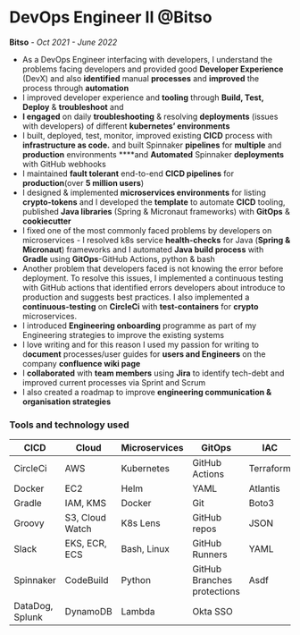 # DevOps Engineer II @Bitso

**Bitso** - *Oct 2021 - June 2022*

- As a DevOps Engineer interfacing with developers, I understand the problems facing developers and provided good **Developer Experience**  (DevX) and also **identified** manual **processes** and **improved** the process through **automation**
- I improved developer experience and **tooling** through **Build, Test, Deploy** & **troubleshoot** and 
- **I engaged** on daily **troubleshooting** & resolving **deployments** (issues with developers) of different **kubernetes’ environments**
- I built, deployed, test, monitor, improved existing **CICD** process with **infrastructure as code.** and built Spinnaker **pipelines** for **multiple** and **production** environments ****and **Automated** Spinnaker **deployments** with GitHub webhooks
- I maintained **fault tolerant** end-to-end **CICD pipelines** for **production**(over **5 million users**)
- I designed & implemented **microservices environments** for listing **crypto-tokens** and I developed the **template** to automate **CICD** tooling, published **Java libraries** (Spring & Micronaut frameworks) with **GitOps** & **cookiecutter**
- I fixed one of the most commonly faced problems by developers on microservices - I resolved k8s service **health-checks** for Java (**Spring & Micronaut**) frameworks and I automated **Java build process** with **Gradle** using **GitOps**-GitHub Actions, python & bash
- Another problem that developers faced is not knowing the error before deployment. To resolve this issues, I  implemented a continuous testing with GitHub actions that identified errors developers about introduce to production and suggests best practices. I also implemented a **continuous-testing** on **CircleCi** with **test-containers** for **crypto** microservices. 
- I introduced **Engineering onboarding** programme as part of my Engineering strategies to improve the existing systems
- I love writing and for this reason I used my passion for writing to d**ocument** processes/user guides for **users and Engineers** on the company **confluence wiki page**
- I **collaborated** with **team members** using **Jira** to identify tech-debt and improved current processes via Sprint and Scrum
- I also created a roadmap to improve **engineering communication & organisation strategies**

### **Tools and technology used**

CICD            | Cloud          | Microservices  | GitOps         | IAC            | Collaboration
----------------|----------------|----------------|----------------|----------------|----------------
CircleCi        | AWS            | Kubernetes     | GitHub Actions | Terraform      | Jira
Docker          | EC2            |   Helm         | YAML           | Atlantis       | Slack
Gradle          | IAM, KMS       | Docker         | Git            |  Boto3         | Sprint
Groovy          | S3, Cloud Watch| K8s Lens       | GitHub repos   | JSON           | Kanban
Slack           | EKS, ECR, ECS  | Bash, Linux    | GitHub Runners | YAML           | Google Meet
Spinnaker       | CodeBuild      | Python         | GitHub Branches protections|Asdf| Zoom
 DataDog, Splunk| DynamoDB       | Lambda         | Okta SSO       |                | komodor
